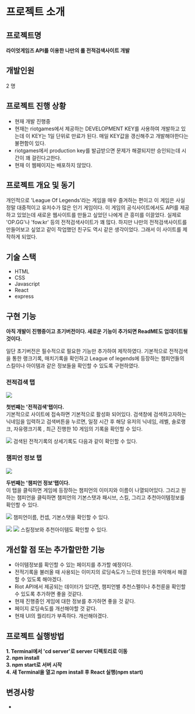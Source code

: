 # 프로젝트 소개

## 프로젝트명
**라이엇게임즈 API를 이용한 나만의 롤 전적검색사이트 개발**

## 개발인원
2 명

## 프로젝트 진행 상황
- 현재 개발 진행중
- 현재는 riotgames에서 제공하는 DEVELOPMENT KEY를 사용하여 개발하고 있는데 이 KEY는 1일 단위로 만료가 된다. 매일 KEY값을 갱신해주고 개발해야한다는 불편함이 있다.
- riotgames에서 production key를 발급받으면 문제가 해결되지만 승인되는데 시간이 꽤 걸린다고한다.
- 현재 이 웹페이지는 배포하지 않았다.

## 프로젝트 개요 및 동기
개인적으로 'League Of Legends'라는 게임을 매우 즐겨하는 편이고 이 게임은 사실 정말 대중적이고 유저수가 많은 인기 게임이다. 이 게임의 공식사이트에서도 API를 제공하고 있었는데 새로운 웹사이트를 만들고 싶었던 나에게 큰 흥미를 이끌었다. 실제로 'OP.GG'나 'fow.kr' 등의 전적검색사이트가 꽤 많다. 하지만 나만의 전적검색사이트를 만들어보고 싶었고 같이 작업했던 친구도 역시 같은 생각이었다. 그래서 이 사이트를 제작하게 되었다.

## 기술 스택
- HTML
- CSS
- Javascript
- React
- express

## 구현 기능
**아직 개발이 진행중이고 초기버전이다. 새로운 기능이 추가되면 ReadME도 업데이트될 것이다.** <br>

일단 초기버전은 필수적으로 필요한 기능만 추가하여 제작하였다. 기본적으로 전적검색을 통한 랭크기록, 매치기록을 확인하고 League of legends에 등장하는 챔피언들의 스킬이나 아이템과 같은 정보들을 확인할 수 있도록 구현하였다.
### 전적검색 탭
<img src="https://user-images.githubusercontent.com/17917009/202985364-98a87c9e-481c-4204-9825-d63168164a4e.png" style="text-align : center">

**첫번째는 '전적검색'탭이다.** <br>
기본적으로 사이트에 접속하면 기본적으로 활성화 되어있다. 검색창에 검색하고자하는 닉네임을 입력하고 검색버튼을 누르면, 일정 시간 후 해당 유저의 닉네임, 레벨, 솔로랭크, 자유랭크기록 , 최근 진행한 10 게임의 기록을 확인할 수 있다.  

<img src="https://user-images.githubusercontent.com/17917009/202987868-89da66d6-67a1-4673-ae20-618707c14246.png" style="text-align : center">
검색된 전적기록의 상세기록도 다음과 같이 확인할 수 있다.

### 챔피언 정보 탭
<img src="https://user-images.githubusercontent.com/17917009/202985672-d5ed6898-5e82-4c2b-ba32-11f80c981e67.png" style="text-align : center">

**두번째는 '챔피언 정보'탭이다.** <br>
이 탭을 클릭하면 게임에 등장하는 챔피언의 이미지와 이름이 나열되어있다. 그리고 원하는 챔피언을 클릭하면 챔피언의 기본스탯과 패시브, 스킬, 그리고 추천아이템정보를 확인할 수 있다.

<img src="https://user-images.githubusercontent.com/17917009/202986621-d0e7bb4e-8495-4757-a1cf-86fe0af8b60b.png"
style="text-align : center">
챔피언이름, 컨셉, 기본스탯을 확인할 수 있다.

<img src="https://user-images.githubusercontent.com/17917009/202987059-49b5338b-bac7-4aa2-84e3-f2e00776c7f0.png"
style="text-align : center">
<img src="https://user-images.githubusercontent.com/17917009/202987201-4498ed8f-edd0-4eb7-ab49-1bbdc5e7c4b2.png"
style="text-align : center">
스킬정보와 추천아이템도 확인할 수 있다.

## 개선할 점 또는 추가할만한 기능
- 아이템정보를 확인할 수 있는 페이지를 추가할 예정이다.
- 전적기록을 불러올 때 사용되는 이미지의 로딩속도가 느린데 원인을 파악해서 해결할 수 있도록 해야겠다.
- Riot API에서 제공되는 데이터가 있다면, 챔피언별 추천스펠이나 추천룬을 확인할 수 있도록 추가하면 좋을 것같다.
- 현재 진행중인 게임에 대한 정보를 추가하면 좋을 것 같다.
- 페이지 로딩속도를 개선해야할 것 같다.
- 현재 UI의 퀄리티가 부족하다. 개선해야겠다. 

## 프로젝트 실행방법

**1. Terminal에서 'cd server'로 server 디렉토리로 이동**<br>
**2. npm install**<br>
**3. npm start로 서버 시작**<br>
**4. 새 Terminal을 열고 npm install 후 React 실행(npm start)**<br>

## 변경사항
- 
